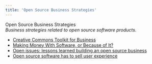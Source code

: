 ```yaml
---
title: 'Open Source Business Strategies'
---
```


Open Source Business Strategies  
_Business strategies related to open source software products._

*   [Creative Commons Toolkit for Business](https://creativecommons.org/2015/11/13/creative-commons-toolkit-for-business/)
*   [Making Money With Software, or Because of It?](http://redmonk.com/sogrady/2007/12/14/making-money-with-software-or-because-of-it/)  
*   [Open issues: lessons learned building an open source business ](http://werd.io/2015/open-issues-lessons-learned-building-an-open-source-business)  
*   [Open source software has to sell user experience](https://opensource.com/community/16/6/mattermost-shows-oss-has-be-better)  
